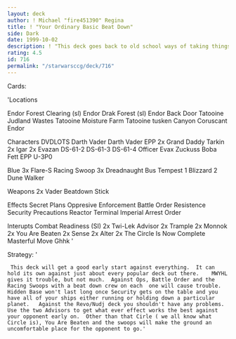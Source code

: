 ```yaml
---
layout: deck
author: ! Michael "fire451390" Regina
title: ! "Your Ordinary Basic Beat Down"
side: Dark
date: 1999-10-02
description: ! "This deck goes back to old school ways of taking things out."
rating: 4.5
id: 716
permalink: "/starwarsccg/deck/716"
---
```

Cards: 

'Locations

Endor Forest Clearing (sl)
Endor Drak Forest (sl)
Endor Back Door
Tatooine Judland Wastes
Tatooine Moisture Farm
Tatooine tusken Canyon
Coruscant
Endor

Characters
DVDLOTS
Darth Vader
Darth Vader EPP
2x Grand Daddy Tarkin
2x Igar
2x Evazan
DS-61-2
DS-61-3
DS-61-4
Officer Evax
Zuckuss
Boba Fett EPP
U-3P0


Blue
3x Flare-S Racing Swoop
3x Dreadnaught
Bus
Tempest 1
Blizzard 2
Dune Walker


Weapons
2x Vader Beatdown Stick

Effects
Secret Plans
Oppresive Enforcement
Battle Order
Resistence
Security Precautions
Reactor Terminal
Imperial Arrest Order

Interupts
Combat Readiness (SI)
2x Twi-Lek Advisor
2x Trample
2x Monnok
2x You Are Beaten
2x Sense
2x Alter
2x The Circle Is Now Complete
Masterful Move
Ghhk  '

Strategy: '

     This deck will get a good early start against everything.  It can hold its own against just about every popular deck out there.	MWYHL gives it trouble, but not much.  Against Ops, Battle Order and the Racing Swoops with a beat down crew on each  one will cause trouble.  Hidden Base won't last long once Security gets on the table and you have all of your ships either running or holding down a particular planet.	Against the Revo/Nudj deck you shouldn't have any problems.  Use the two Advisors to get what ever effect works the best against your opponent early on.  Other than that Cirle ( we all know what Circle is), You Are Beaten and the swoops will make the ground an uncomfortable place for the opponent to go.'
